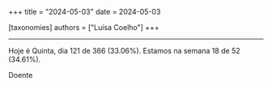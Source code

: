 +++
title = "2024-05-03"
date = 2024-05-03

[taxonomies]
authors = ["Luísa Coelho"]
+++

---

Hoje é Quinta, dia 121 de 366 (33.06%). Estamos na semana 18 de 52 (34.61%).

Doente
